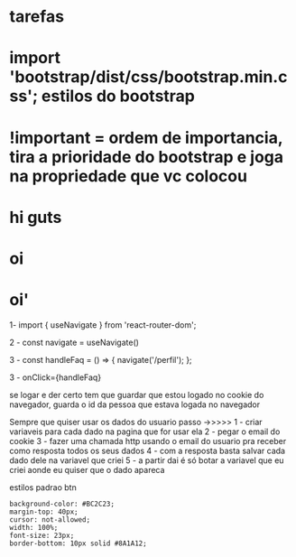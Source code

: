 # tarefas 


# import 'bootstrap/dist/css/bootstrap.min.css'; estilos do bootstrap
# !important = ordem de importancia, tira a prioridade do bootstrap e joga na propriedade que vc colocou
# hi guts
# oi
# oi'

1- import { useNavigate } from 'react-router-dom';

2 - const navigate = useNavigate()

3 - const handleFaq = () => {
  navigate('/perfil');
};
  
3 - onClick={handleFaq}


<!-- <header
        className={classNames(
          styles.header, 
          "d-flex", 
          "align-items-center", 
          "justify-content-between", 
          "text-white", 
          "p-3"
        )}
      >
        <i className="bi bi-arrow-left-short pointer" style={{ fontSize: '36px', cursor: 'pointer'}} onClick={handleBackHome}></i>
        <h2>Comunidade</h2>
        <i></i>
</header> -->

se logar e der certo tem que guardar que estou logado no cookie do navegador, guarda o id da pessoa que estava logada no navegador


Sempre que quiser usar os dados do usuario passo ->>>>>
1 - criar variaveis para cada dado na pagina que for usar ela
2 - pegar o email do cookie
3 - fazer uma chamada http usando o email do usuario pra receber como resposta todos os seus dados 
4 - com a resposta basta salvar cada dado dele na variavel que criei
5 - a partir dai é só botar a variavel que eu criei aonde eu quiser que o dado apareca

estilos padrao btn

    background-color: #BC2C23;
    margin-top: 40px;
    cursor: not-allowed;
    width: 100%;
    font-size: 23px;
    border-bottom: 10px solid #8A1A12;